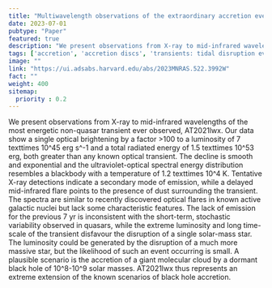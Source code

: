 ```yaml
---
title: "Multiwavelength observations of the extraordinary accretion event AT2021lwx"
date: 2023-07-01
pubtype: "Paper"
featured: true
description: "We present observations from X-ray to mid-infrared wavelengths of the most energetic non-quasar transient ever observed, AT2021lwx. Our data show a single optical brightening by a factor >100 to a luminosity of 7 texttimes 10^45 erg s^-1 and a total radiated energy of 1.5 texttimes 10^53 erg, both greater than any known optical transient. The decline is smooth and exponential and the ultraviolet-optical spectral energy distribution resembles a blackbody with a temperature of 1.2 texttimes 10^4 K. Tentative X-ray detections indicate a secondary mode of emission, while a delayed mid-infrared flare points to the presence of dust surrounding the transient. The spectra are similar to recently discovered optical flares in known active galactic nuclei but lack some characteristic features. The lack of emission for the previous 7 yr is inconsistent with the short-term, stochastic variability observed in quasars, while the extreme luminosity and long time- scale of the transient disfavour the disruption of a single solar-mass star. The luminosity could be generated by the disruption of a much more massive star, but the likelihood of such an event occurring is small. A plausible scenario is the accretion of a giant molecular cloud by a dormant black hole of 10^8-10^9 solar masses. AT2021lwx thus represents an extreme extension of the known scenarios of black hole accretion."
tags: ['accretion', 'accretion discs', 'transients: tidal disruption events', 'transients', 'galaxies: active', 'quasars: supermassive black holes', 'Astrophysics - High Energy Astrophysical Phenomena']
image: ""
link: "https://ui.adsabs.harvard.edu/abs/2023MNRAS.522.3992W"
fact: ""
weight: 400
sitemap:
  priority : 0.2
---
```


We present observations from X-ray to mid-infrared wavelengths of the most energetic non-quasar transient ever observed, AT2021lwx. Our data show a single optical brightening by a factor >100 to a luminosity of 7 texttimes 10^45 erg s^-1 and a total radiated energy of 1.5 texttimes 10^53 erg, both greater than any known optical transient. The decline is smooth and exponential and the ultraviolet-optical spectral energy distribution resembles a blackbody with a temperature of 1.2 texttimes 10^4 K. Tentative X-ray detections indicate a secondary mode of emission, while a delayed mid-infrared flare points to the presence of dust surrounding the transient. The spectra are similar to recently discovered optical flares in known active galactic nuclei but lack some characteristic features. The lack of emission for the previous 7 yr is inconsistent with the short-term, stochastic variability observed in quasars, while the extreme luminosity and long time- scale of the transient disfavour the disruption of a single solar-mass star. The luminosity could be generated by the disruption of a much more massive star, but the likelihood of such an event occurring is small. A plausible scenario is the accretion of a giant molecular cloud by a dormant black hole of 10^8-10^9 solar masses. AT2021lwx thus represents an extreme extension of the known scenarios of black hole accretion.
